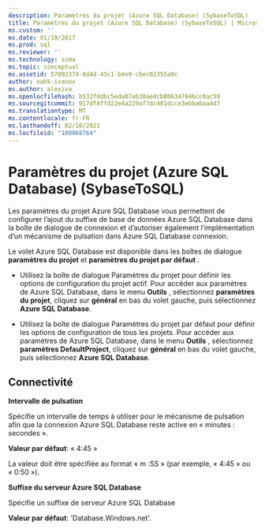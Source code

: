 ```yaml
---
description: Paramètres du projet (Azure SQL Database) (SybaseToSQL)
title: Paramètres du projet (Azure SQL Database) (SybaseToSQL) | Microsoft Docs
ms.custom: ''
ms.date: 01/19/2017
ms.prod: sql
ms.reviewer: ''
ms.technology: ssma
ms.topic: conceptual
ms.assetid: 57002374-0d4d-43c1-b4e9-cbec02355a9c
author: nahk-ivanov
ms.author: alexiva
ms.openlocfilehash: b532fddbc5eda07ab38aedcb806347846cc0ac59
ms.sourcegitcommit: 917df4ffd22e4a229af7dc481dcce3ebba0aa4d7
ms.translationtype: MT
ms.contentlocale: fr-FR
ms.lasthandoff: 02/10/2021
ms.locfileid: "100068764"
---
```

# <a name="project-settings-azure-sql-database--sybasetosql"></a>Paramètres du projet (Azure SQL Database) (SybaseToSQL)
Les paramètres du projet Azure SQL Database vous permettent de configurer l’ajout du suffixe de base de données Azure SQL Database dans la boîte de dialogue de connexion et d’autoriser également l’implémentation d’un mécanisme de pulsation dans Azure SQL Database connexion.  
  
Le volet Azure SQL Database est disponible dans les boîtes de dialogue **paramètres du projet** et **paramètres du projet par défaut** .  
  
-   Utilisez la boîte de dialogue Paramètres du projet pour définir les options de configuration du projet actif. Pour accéder aux paramètres de Azure SQL Database, dans le menu **Outils** , sélectionnez **paramètres du projet**, cliquez sur **général** en bas du volet gauche, puis sélectionnez **Azure SQL Database**.  
  
-   Utilisez la boîte de dialogue Paramètres du projet par défaut pour définir les options de configuration de tous les projets. Pour accéder aux paramètres de Azure SQL Database, dans le menu **Outils** , sélectionnez **paramètres DefaultProject**, cliquez sur **général** en bas du volet gauche, puis sélectionnez **Azure SQL Database**.  
  
## <a name="connectivity"></a>Connectivité  
**Intervalle de pulsation**  
  
Spécifie un intervalle de temps à utiliser pour le mécanisme de pulsation afin que la connexion Azure SQL Database reste active en « minutes : secondes ».  
  
**Valeur par défaut**: « 4:45 »  
  
La valeur doit être spécifiée au format « m :SS » (par exemple, « 4:45 » ou « 0:50 »).  
  
**Suffixe du serveur Azure SQL Database**  
  
Spécifie un suffixe de serveur Azure SQL Database  
  
**Valeur par défaut**: 'Database.Windows.net'.  
  
